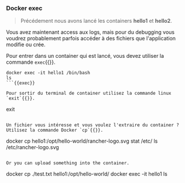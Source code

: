### Docker exec

> Précédement nous avons lancé les containers **hello1** et **hello2**.

Vous avez maintenant access aux logs, mais pour du debugging vous voudrez probablement parfois accéder à des fichiers que l'application modifie ou crée.

Pour entrer dans un container qui est lancé, vous devez utiliser la commande `exec`{{}}.

```
docker exec -it hello1 /bin/bash
ls
```{{exec}}

Pour sortir du terminal de container utilisez la commande linux `exit`{{}}.

```
exit
```{{exec}}

Un fichier vous intéresse et vous voulez l'extraire du container ? Utilisez la commande Docker `cp`{{}}.

```
docker cp hello1:/opt/hello-world/rancher-logo.svg stat /etc/
ls /etc/rancher-logo.svg
```{{exec}}

Or you can upload something into the container.

```
docker cp ./test.txt hello1:/opt/hello-world/
docker exec -it hello1 ls
```{{exec}}
